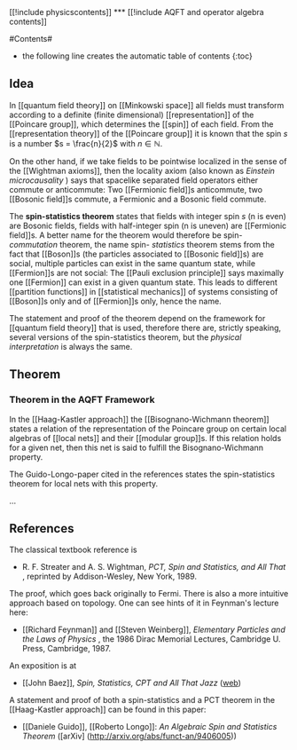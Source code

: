 
<div class="rightHandSide toc">
[[!include physicscontents]]
***
[[!include AQFT and operator algebra contents]]
</div>


#Contents#
* the following line creates the automatic table of contents
{:toc}

## Idea ##
In [[quantum field theory]] on [[Minkowski space]] all fields must transform according to a definite (finite dimensional) [[representation]] of the [[Poincare group]], which determines the [[spin]] of each field. From the [[representation theory]] of the [[Poincare group]] it is known that the spin $s$ is a number $s = \frac{n}{2}$ with $n \in \mathbb{N}$.

On the other hand, if we take fields to be pointwise localized in the sense of the [[Wightman axioms]], then the locality axiom (also known as _Einstein microcausality_ ) says that spacelike separated field operators either commute or anticommute: Two [[Fermionic field]]s anticommute, two [[Bosonic field]]s commute, a Fermionic and a Bosonic field commute.

The **spin-statistics theorem** states that fields with integer spin $s$ (n  is even) are Bosonic fields, fields with half-integer spin (n is uneven) are [[Fermionic field]]s. A better name for the theorem would therefore be spin- _commutation_ theorem, the name spin- _statistics_ theorem stems from the fact that [[Boson]]s (the particles associated to [[Bosonic field]]s) are social, multiple particles can exist in the same quantum state, while [[Fermion]]s are not social: The [[Pauli exclusion principle]] says maximally one [[Fermion]] can exist in a given quantum state. This leads to different [[partition functions]] in [[statistical mechanics]] of systems consisting of [[Boson]]s only and of [[Fermion]]s only, hence the name.

The statement and proof of the theorem depend on the framework for [[quantum field theory]] that is used, therefore there are, strictly speaking, several versions of the spin-statistics theorem, but the _physical interpretation_ is always the same. 

## Theorem

### Theorem in the AQFT Framework
In the [[Haag-Kastler approach]] the [[Bisognano-Wichmann theorem]] states a relation of the representation of the Poincare group on certain local algebras of [[local nets]] and their [[modular group]]s. If this relation holds for a given net, then this net is said to fulfill the Bisognano-Wichmann property.

The Guido-Longo-paper cited in the references states the spin-statistics theorem for local nets with this property.

...

## References

The classical textbook reference is

* R. F. Streater and A. S. Wightman, _PCT, Spin and Statistics, and All That_ , reprinted by Addison-Wesley, New York, 1989. 

The proof, which goes back originally to Fermi. There is also a more intuitive approach based on topology. One can see hints of it in Feynman's lecture here:

* [[Richard Feynman]] and [[Steven Weinberg]], _Elementary Particles and the Laws of Physics_ , the 1986 Dirac Memorial Lectures, Cambridge U. Press, Cambridge, 1987. 

An exposition is at

* [[John Baez]], _Spin, Statistics, CPT and All That Jazz_ ([web](http://math.ucr.edu/home/baez/spin_stat.html))
 
A statement and proof of both a spin-statistics and a PCT theorem in the [[Haag-Kastler approach]] can be found in this paper:

* [[Daniele Guido]], [[Roberto Longo]]: _An Algebraic Spin and Statistics Theorem_ ([arXiv] (http://arxiv.org/abs/funct-an/9406005))
